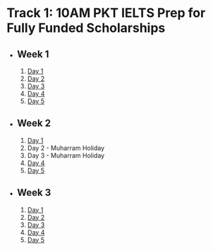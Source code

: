 # Track 1: 10AM PKT IELTS Prep for Fully Funded Scholarships

- ## Week 1

   1. [Day 1](https://www.facebook.com/iCodeguru/videos/1005799794389350)
   2. [Day 2](https://www.facebook.com/iCodeguru/videos/1151001726012960)
   3. [Day 3](https://www.facebook.com/iCodeguru/videos/489801193568229)
   4. [Day 4](https://www.facebook.com/iCodeguru/videos/1130186744936211)
   5. [Day 5](https://www.facebook.com/iCodeguru/videos/2641160382723904)

- ## Week 2

   1. [Day 1](https://www.facebook.com/iCodeguru/videos/515775934349792)
   2. Day 2 - Muharram Holiday
   3. Day 3 - Muharram Holiday
   4. [Day 4](https://www.facebook.com/iCodeguru/videos/780467513965477)
   5. [Day 5](https://www.facebook.com/iCodeguru/videos/476967391600825)

- ## Week 3

   1. [Day 1](https://www.facebook.com/iCodeguru/videos/371545802342172)
   2. [Day 2](https://www.facebook.com/iCodeguru/videos/1020993786405938)
   3. [Day 3](https://www.facebook.com/iCodeguru/videos/1018546993029954)
   4. [Day 4](https://www.facebook.com/iCodeguru/videos/1140205643752798)
   5. [Day 5](https://www.facebook.com/iCodeguru/videos/1418224115751209)

<!-- - ## Week 4

   1. [Day 1](https://www.facebook.com/iCodeguru/videos/1174807337058391)
   2. [Day 2](https://www.facebook.com/iCodeguru/videos/1030254535392353)
   3. [Day 3](https://www.facebook.com/iCodeguru/videos/372849855584393)
   4. [Day 4](https://www.facebook.com/iCodeguru/videos/8164779303586938)
   5. [Day 5]() -->

<!-- - ## Week 

   1. [Day 1]()
   2. [Day 2]()
   3. [Day 3]()
   4. [Day 4]()
   5. [Day 5]() -->